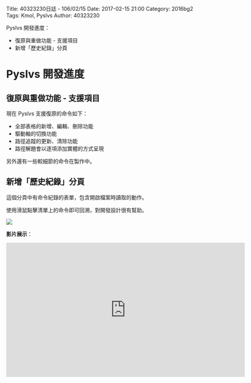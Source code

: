 Title: 40323230日誌 - 106/02/15
Date: 2017-02-15 21:00
Category: 2016bg2
Tags: Kmol, Pyslvs
Author: 40323230

Pyslvs 開發進度：

* 復原與重做功能 - 支援項目
* 新增「歷史紀錄」分頁

<!-- PELICAN_END_SUMMARY -->

Pyslvs 開發進度
===

復原與重做功能 - 支援項目
---

現在 Pyslvs 支援復原的命令如下：

- 全部表格的新增、編輯、刪除功能
- 驅動軸的切換功能
- 路徑追蹤的更新、清除功能
- 路徑解題會以逐項添加實體的方式呈現

另外還有一些較細節的命令在製作中。

新增「歷史紀錄」分頁
---

這個分頁中有命令紀錄的表單，包含開啟檔案時讀取的動作。

使用滑鼠點擊清單上的命令即可回溯，對開發設計很有幫助。

![](https://raw.githubusercontent.com/coursemdetw/project_site_files/gh-pages/files/2016spring/g2/Python_solvespace/0215_01.png)

**影片展示**：

<iframe width="640" height="360" src="https://www.youtube.com/embed/RJU0OUPQotk" frameborder="0" allowfullscreen></iframe>